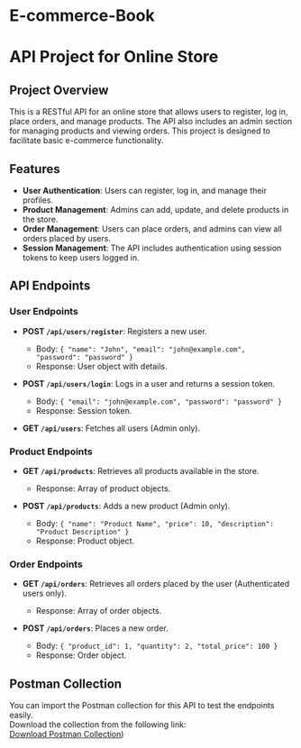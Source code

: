 # E-commerce-Book

# API Project for Online Store


## Project Overview

This is a RESTful API for an online store that allows users to register, log in, place orders, and manage products. The API also includes an admin section for managing products and viewing orders. This project is designed to facilitate basic e-commerce functionality.

## Features

- **User Authentication**: Users can register, log in, and manage their profiles.
- **Product Management**: Admins can add, update, and delete products in the store.
- **Order Management**: Users can place orders, and admins can view all orders placed by users.
- **Session Management**: The API includes authentication using session tokens to keep users logged in.

## API Endpoints

### User Endpoints

- **POST `/api/users/register`**: Registers a new user.  
    - Body: `{ "name": "John", "email": "john@example.com", "password": "password" }`
    - Response: User object with details.

- **POST `/api/users/login`**: Logs in a user and returns a session token.  
    - Body: `{ "email": "john@example.com", "password": "password" }`
    - Response: Session token.

- **GET `/api/users`**: Fetches all users (Admin only).

### Product Endpoints

- **GET `/api/products`**: Retrieves all products available in the store.  
    - Response: Array of product objects.

- **POST `/api/products`**: Adds a new product (Admin only).  
    - Body: `{ "name": "Product Name", "price": 10, "description": "Product Description" }`
    - Response: Product object.

### Order Endpoints

- **GET `/api/orders`**: Retrieves all orders placed by the user (Authenticated users only).  
    - Response: Array of order objects.

- **POST `/api/orders`**: Places a new order.  
    - Body: `{ "product_id": 1, "quantity": 2, "total_price": 100 }`
    - Response: Order object.

## Postman Collection

You can import the Postman collection for this API to test the endpoints easily.  
Download the collection from the following link:  
[Download Postman Collection](https://documenter.getpostman.com/view/40192073/2sAYBa9pSV))

